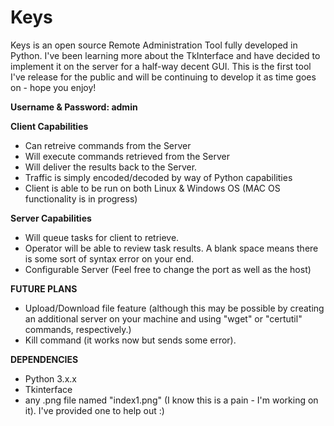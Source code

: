 # Keys

Keys is an open source Remote Administration Tool fully developed in Python.
I've been learning more about the TkInterface and have decided to implement it on the server for a half-way decent GUI.
This is the first tool I've release for the public and will be continuing to develop it as time goes on - hope you enjoy!

**Username & Password: admin**

**Client Capabilities**
- Can retreive commands from the Server
- Will execute commands retrieved from the Server
- Will deliver the results back to the Server.
- Traffic is simply encoded/decoded by way of Python capabilities
- Client is able to be run on both Linux & Windows OS (MAC OS functionality is in progress)


**Server Capabilities**
- Will queue tasks for client to retrieve.
- Operator will be able to review task results. A blank space means there is some sort of syntax error on your end.
- Configurable Server (Feel free to change the port as well as the host)


**FUTURE PLANS**
- Upload/Download file feature (although this may be possible by creating an additional server on your machine and using "wget" or "certutil" commands, respectively.)
- Kill command (it works now but sends some error).

**DEPENDENCIES**
- Python 3.x.x
- Tkinterface
- any .png file named "index1.png" (I know this is a pain - I'm working on it). I've provided one to help out :)
